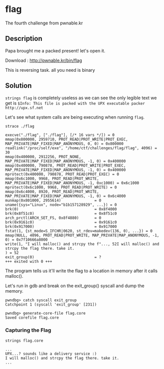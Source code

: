 # flag
The fourth challenge from pwnable.kr

## Description
Papa brought me a packed present! let's open it.

Download : http://pwnable.kr/bin/flag

This is reversing task. all you need is binary

## Solution

`strings flag` is completely useless as we can see the only legible text we get is `$Info: This file is packed with the UPX executable packer http://upx.sf.net`

Let's see what system calls are being executing when running `flag`.

```sh
strace ./flag
```

```
execve("./flag", ["./flag"], [/* 16 vars */]) = 0
mmap(0x800000, 2959710, PROT_READ|PROT_WRITE|PROT_EXEC, MAP_PRIVATE|MAP_FIXED|MAP_ANONYMOUS, 0, 0) = 0x800000
readlink("/proc/self/exe", "/home/ctf/challenges/flag/flag", 4096) = 30
mmap(0x400000, 2912256, PROT_NONE, MAP_PRIVATE|MAP_FIXED|MAP_ANONYMOUS, -1, 0) = 0x400000
mmap(0x400000, 790878, PROT_READ|PROT_WRITE|PROT_EXEC, MAP_PRIVATE|MAP_FIXED|MAP_ANONYMOUS, -1, 0) = 0x400000
mprotect(0x400000, 790878, PROT_READ|PROT_EXEC) = 0
mmap(0x6c1000, 9968, PROT_READ|PROT_WRITE, MAP_PRIVATE|MAP_FIXED|MAP_ANONYMOUS, -1, 0xc1000) = 0x6c1000
mprotect(0x6c1000, 9968, PROT_READ|PROT_WRITE) = 0
mmap(0x6c4000, 8920, PROT_READ|PROT_WRITE, MAP_PRIVATE|MAP_FIXED|MAP_ANONYMOUS, -1, 0) = 0x6c4000
munmap(0x801000, 2955614)               = 0
uname({sys="Linux", node="b1b157128929", ...}) = 0
brk(0)                                  = 0x8f4000
brk(0x8f51c0)                           = 0x8f51c0
arch_prctl(ARCH_SET_FS, 0x8f4880)       = 0
brk(0x9161c0)                           = 0x9161c0
brk(0x917000)                           = 0x917000
fstat(1, {st_mode=S_IFCHR|0620, st_rdev=makedev(136, 0), ...}) = 0
mmap(NULL, 4096, PROT_READ|PROT_WRITE, MAP_PRIVATE|MAP_ANONYMOUS, -1, 0) = 0x7f10666a8000
write(1, "I will malloc() and strcpy the f"..., 52I will malloc() and strcpy the flag there. take it.
) = 52
exit_group(0)                           = ?
+++ exited with 0 +++
```

The program tells us it'll write the flag to a location in memory after it calls malloc().

Let's run in gdb and break on the exit_group() syscall and dump the memory.

```
pwndbg> catch syscall exit_group
Catchpoint 1 (syscall 'exit_group' [231])
```

```
pwndbg> generate-core-file flag.core
Saved corefile flag.core
```

### Capturing the Flag

`strings flag.core`

```
...
UPX...? sounds like a delivery service :)
I will malloc() and strcpy the flag there. take it.
...
```
